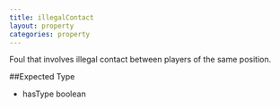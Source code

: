 ```yaml
---
title: illegalContact
layout: property
categories: property
---
```


Foul that involves illegal contact between players of the same position.

##Expected Type

*   hasType boolean

